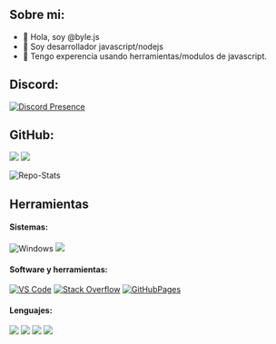 ## Sobre mi:

- 👋 Hola, soy @byle.js
- 👀 Soy desarrollador javascript/nodejs
- 🌱 Tengo experencia usando herramientas/modulos de javascript.

## Discord:

[![Discord Presence](https://lanyard.cnrad.dev/api/852656822581461013)](https://discord.com/users/852656822581461013)

## GitHub:
<a href="https://github.com/MonkDev-Oficial" alt="https://github.com/MonkDev-Oficial"><img src="https://img.shields.io/static/v1?style=for-the-badge&label=CREATED%20BY&message=MonkDev-Oficial&color=000000&logo=GitHub"></a>
<img src="https://img.shields.io/github/license/MonkDev-Oficial/systems-for-djs?style=for-the-badge">

![Repo-Stats](https://github-readme-stats.vercel.app/api/top-langs/?username=MonkDev-Oficial&theme=dark)

## Herramientas
<h4>Sistemas:</h4>
<div>
<img src="https://img.shields.io/badge/Windows-7-0078D6.svg?style=for-the-badge&logo=Windows&logoColor=white" alt="Windows">
<img src="https://img.shields.io/badge/Android-11-3DDC84.svg?style=for-the-badge&logo=Android&logoColor=white" at="Android">
</div>


<h4>Software y herramientas:</h4>
<div>
<a href="https://code.visualstudio.com/"><img src="https://img.shields.io/badge/Visual%20Studio%20Code-007ACC.svg?style=for-the-badge&logo=Visual-Studio-Code&logoColor=white" alt="VS Code"></a>
<a href="https://stackoverflow.com"><img src="https://img.shields.io/badge/Stack%20Overflow-F58025.svg?style=for-the-badge&logo=Stack-Overflow&logoColor=white" alt="Stack Overflow"></a>
<a href="https://pages.github.com/"><img src="https://img.shields.io/badge/GitHub%20Pages-222222.svg?style=for-the-badge&logo=GitHub-Pages&logoColor=white" alt="GitHubPages"></a>
</div>

<h4>Lenguajes:</h4>
<div>
<img src="https://img.shields.io/badge/javascript-%23323330.svg?style=for-the-badge&logo=javascript&logoColor=%23F7DF1E)">
<img src="https://img.shields.io/badge/JSON-000000.svg?style=for-the-badge&logo=JSON&logoColor=white">
<img src="https://img.shields.io/badge/node.js-6DA55F?style=for-the-badge&logo=node.js&logoColor=white">
<img src="https://img.shields.io/badge/Markdown-000000?style=for-the-badge&logo=markdown&logoColor=white">
</div>
